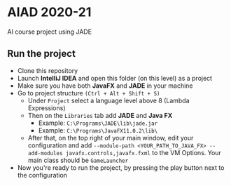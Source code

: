 # AIAD 2020-21
AI course project using JADE

## Run the project
- Clone this repository
- Launch **IntelliJ IDEA** and open this folder (on this level) as a project
- Make sure you have both **JavaFX** and **JADE** in your machine
- Go to project structure `(Ctrl + Alt + Shift + S)` 
    - Under `Project` select a language level above 8 (Lambda Expressions)
    - Then on the `Libraries` tab add **JADE** and **Java FX**
        - Example: `C:\Programs\JADE\lib\jade.jar`
        - Example: `C:\Programs\JavaFX11.0.2\lib\`
    - After that, on the top right of your main window, edit your configuration
    and add `--module-path <YOUR_PATH_TO_JAVA_FX> --add-modules javafx.controls,javafx.fxml`
    to the VM Options. Your main class should be `GameLauncher`
- Now you're ready to run the project, by pressing the play button next to the configuration
    
    